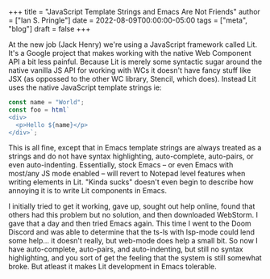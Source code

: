 +++
title = "JavaScript Template Strings and Emacs Are Not Friends"
author = ["Ian S. Pringle"]
date = 2022-08-09T00:00:00-05:00
tags = ["meta", "blog"]
draft = false
+++

At the new job (Jack Henry) we're using a JavaScript framework called Lit. It's a Google project that makes working with the native Web Component API a bit less painful. Because Lit is merely some syntactic sugar around the native vanilla JS API for working with WCs it doesn't have fancy stuff like JSX (as oppossed to the other WC library, Stencil, which does). Instead Lit uses the native JavaScript template strings ie:

``` javascript
const name = "World";
const foo = html`
<div>
  <p>Hello ${name}</p>
</div>`;
```

This is all fine, except that in Emacs template strings are always treated as a strings and do not have syntax highlighting, auto-complete, auto-pairs, or even auto-indenting. Essentially, stock Emacs – or even Emacs with most/any JS mode enabled – will revert to Notepad level features when writing elements in Lit. "Kinda sucks" doesn't even begin to describe how annoying it is to write Lit components in Emacs.

I initially tried to get it working, gave up, sought out help online, found that others had this problem but no solution, and then downloaded WebStorm. I gave that a day and then tried Emacs again. This time I went to the Doom Discord and was able to determine that the ts-ls with lsp-mode could lend some help… it doesn't really, but web-mode does help a small bit. So now I have auto-complete, auto-pairs, and auto-indenting, but still no syntax highlighting, and you sort of get the feeling that the system is still somewhat broke. But atleast it makes Lit development in Emacs tolerable.
